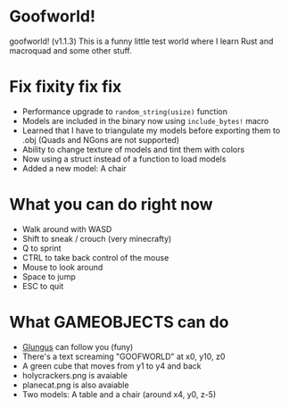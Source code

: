 # Goofworld!

goofworld! (v1.1.3)
This is a funny little test world where I learn Rust and macroquad and some other stuff.

# Fix fixity fix fix

- Performance upgrade to `random_string(usize)` function
- Models are included in the binary now using `include_bytes!` macro
- Learned that I have to triangulate my models before exporting them to .obj (Quads and NGons are not supported)
- Ability to change texture of models and tint them with colors
- Now using a struct instead of a function to load models
- Added a new model: A chair

# What you can do right now

- Walk around with WASD
- Shift to sneak / crouch (very minecrafty)
- Q to sprint
- CTRL to take back control of the mouse
- Mouse to look around
- Space to jump
- ESC to quit

# What GAMEOBJECTS can do

- [Glungus](https://glungussy-wussy.fandom.com/wiki/Glungus) can follow you (funy)
- There's a text screaming "GOOFWORLD" at x0, y10, z0
- A green cube that moves from y1 to y4 and back
- holycrackers.png is avaiable
- planecat.png is also avaiable
- Two models: A table and a chair (around x4, y0, z-5)
